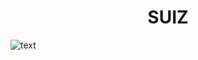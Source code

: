 <h1 align="center">SUIZ</h1>

![text](https://img.shields.io/badge/status-under%20construction-orange)
